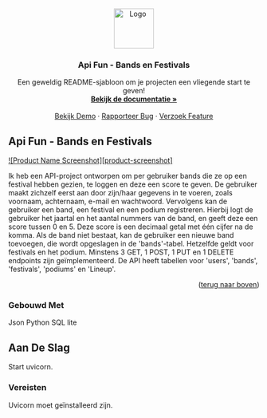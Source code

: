 <a name="readme-top"></a>
<!--
*** Bedankt voor het bekijken van deze read me
-->


<!-- PROJECT LOGO -->
<br />
<div align="center">
  <a href="https://github.com/othneildrew/Best-README-Template">
    <img src="images/logo.png" alt="Logo" width="80" height="80">
  </a>

  <h3 align="center">Api Fun - Bands en Festivals</h3>

  <p align="center">
    Een geweldig README-sjabloon om je projecten een vliegende start te geven!
    <br />
    <a href="https://github.com/othneildrew/Best-README-Template"><strong>Bekijk de documentatie »</strong></a>
    <br />
    <br />
    <a href="https://github.com/othneildrew/Best-README-Template">Bekijk Demo</a>
    ·
    <a href="https://github.com/othneildrew/Best-README-Template/issues">Rapporteer Bug</a>
    ·
    <a href="https://github.com/othneildrew/Best-README-Template/issues">Verzoek Feature</a>
  </p>
</div>




<!-- apifun -->
## Api Fun - Bands en Festivals

[![Product Name Screenshot][product-screenshot]](https://example.com)

Ik heb een API-project ontworpen om per gebruiker bands die ze op een festival hebben gezien, te loggen en deze een score te geven. De gebruiker maakt zichzelf eerst aan door zijn/haar gegevens in te voeren, zoals voornaam, achternaam, e-mail en wachtwoord. Vervolgens kan de gebruiker een band,  een festival en een podium registreren. Hierbij logt de gebruiker het jaartal en het aantal nummers van de band, en geeft deze een score tussen 0 en 5. Deze score is een decimaal getal met één cijfer na de komma. Als de band niet bestaat, kan de gebruiker een nieuwe band toevoegen, die wordt opgeslagen in de 'bands'-tabel. Hetzelfde geldt voor festivals en het podium. Minstens 3 GET, 1 POST, 1 PUT en 1 DELETE endpoints zijn geïmplementeerd. De API heeft tabellen voor 'users', 'bands', 'festivals', 'podiums' en 'Lineup'.


<p align="right">(<a href="#readme-top">terug naar boven</a>)</p>


### Gebouwd Met

Json
Python
SQL lite


<!-- AAN DE SLAG -->
## Aan De Slag

Start uvicorn.

### Vereisten

Uvicorn moet geïnstalleerd zijn.